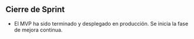 ## Cierre de Sprint
- El MVP ha sido terminado y desplegado en producción. Se inicia la fase de mejora continua.
